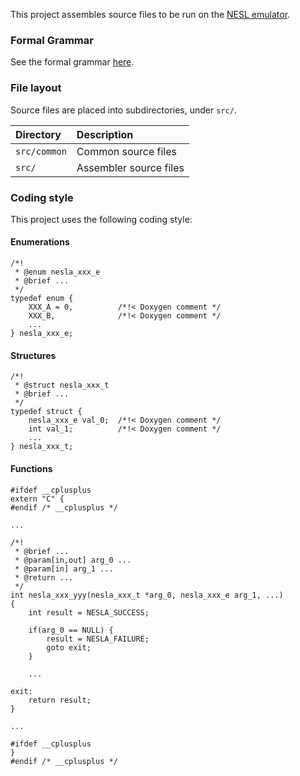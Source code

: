 This project assembles source files to be run on the [NESL emulator](https://github.com/majestic53/nesl).

### Formal Grammar

See the formal grammar [here](grammar.md).

### File layout

Source files are placed into subdirectories, under `src/`.

|Directory   |Description           |
|:-----------|:---------------------|
|`src/common`|Common source files   |
|`src/`      |Assembler source files|

### Coding style

This project uses the following coding style:

#### Enumerations

    /*!
     * @enum nesla_xxx_e
     * @brief ...
     */
    typedef enum {
        XXX_A = 0,          /*!< Doxygen comment */
        XXX_B,              /*!< Doxygen comment */
        ...
    } nesla_xxx_e;

#### Structures

    /*!
     * @struct nesla_xxx_t
     * @brief ...
     */
    typedef struct {
        nesla_xxx_e val_0;  /*!< Doxygen comment */
        int val_1;          /*!< Doxygen comment */
        ...
    } nesla_xxx_t;

#### Functions

    #ifdef __cplusplus
    extern "C" {
    #endif /* __cplusplus */

    ...

    /*!
     * @brief ...
     * @param[in,out] arg_0 ...
     * @param[in] arg_1 ...
     * @return ...
     */
    int nesla_xxx_yyy(nesla_xxx_t *arg_0, nesla_xxx_e arg_1, ...)
    {
        int result = NESLA_SUCCESS;

        if(arg_0 == NULL) {
            result = NESLA_FAILURE;
            goto exit;
        }

        ...

    exit:
        return result;
    }

    ...

    #ifdef __cplusplus
    }
    #endif /* __cplusplus */
